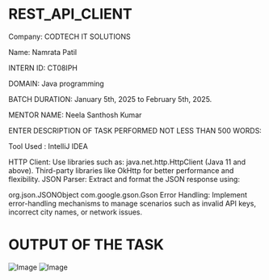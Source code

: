 # REST_API_CLIENT
Company: CODTECH IT SOLUTIONS

Name: Namrata Patil

INTERN ID: CT08IPH

DOMAIN: Java programming

BATCH DURATION: January 5th, 2025 to February 5th, 2025.

MENTOR NAME: Neela Santhosh Kumar

ENTER DESCRIPTION OF TASK PERFORMED NOT LESS THAN 500 WORDS:

Tool Used : IntelliJ IDEA

HTTP Client: Use libraries such as:
java.net.http.HttpClient (Java 11 and above). Third-party libraries like OkHttp for better performance and flexibility. JSON Parser: Extract and format the JSON response using:

org.json.JSONObject com.google.gson.Gson Error Handling: Implement error-handling mechanisms to manage scenarios such as invalid API keys, incorrect city names, or network issues.

# OUTPUT OF THE TASK 

![Image](https://github.com/user-attachments/assets/133a61d7-cf1c-4c8f-8541-292764006f78)
![Image](https://github.com/user-attachments/assets/d1dd5958-8bb3-40a1-a60c-e07391040734)
